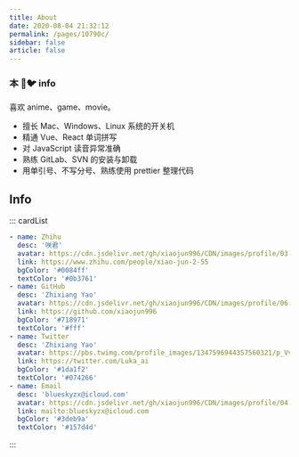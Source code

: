 ```yaml
---
title: About
date: 2020-08-04 21:32:12
permalink: /pages/10790c/
sidebar: false
article: false
---
```


### 本 🥦🐦 info

喜欢 anime、game、movie。

- 擅长 Mac、Windows、Linux 系统的开关机
- 精通 Vue、React 单词拼写
- 对 JavaScript 读音异常准确
- 熟练 GitLab、SVN 的安装与卸载
- 用单引号、不写分号、熟练使用 prettier 整理代码

## Info

<!--
- **WeChat or QQ**: <a :href="qqUrl">872705697</a>
- **Email**: <a href="mailto:blueskyzx@icloud.com">blueskyzx@icloud.com</a>
- **GitHub**: <https://github.com/xiaojun996>
- **Twitter**: <https://twitter.com/Luka_ai>
 -->

::: cardList

```yaml
- name: Zhihu
  desc: '咲君'
  avatar: https://cdn.jsdelivr.net/gh/xiaojun996/CDN/images/profile/03.zhihu.png
  link: https://www.zhihu.com/people/xiao-jun-2-55
  bgColor: '#0084ff'
  textColor: '#0b3761'
- name: GitHub
  desc: 'Zhixiang Yao'
  avatar: https://cdn.jsdelivr.net/gh/xiaojun996/CDN/images/profile/06.github-1.jpeg
  link: https://github.com/xiaojun996
  bgColor: '#718971'
  textColor: '#fff'
- name: Twitter
  desc: 'Zhixiang Yao'
  avatar: https://pbs.twimg.com/profile_images/1347596944357560321/p_VvdRAx_400x400.jpg
  link: https://twitter.com/Luka_ai
  bgColor: '#1da1f2'
  textColor: '#074266'
- name: Email
  desc: 'blueskyzx@icloud.com'
  avatar: https://cdn.jsdelivr.net/gh/xiaojun996/CDN/images/profile/04.icloud.png
  link: mailto:blueskyzx@icloud.com
  bgColor: '#3deb9a'
  textColor: '#157d4d'
```

:::

<script>
  export default {
    data(){
      return {
        qqUrl: 'tencent://message/?uin=872705697&Site=&Menu=yes' 
      }
    },
    mounted(){
      const flag =  navigator.userAgent.match(/(phone|pad|pod|iPhone|iPod|ios|iPad|Android|Mobile|BlackBerry|IEMobile|MQQBrowser|JUC|Fennec|wOSBrowser|BrowserNG|WebOS|Symbian|Windows Phone)/i);
      if(flag){
        this.qqUrl = 'mqqwpa://im/chat?chat_type=wpa&uin=872705697&version=1&src_type=web&web_src=oicqzone.com'
      }
    }
  }
</script>
